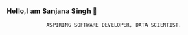 ### Hello,I am Sanjana Singh 👋

                 ASPIRING SOFTWARE DEVELOPER, DATA SCIENTIST.
<!--
**sanjanasingh31/sanjanasingh31** is a ✨ _special_ ✨ repository because its `README.md` (this file) appears on your GitHub profile.

Here are some ideas to get you started:

- 🔭 I’m currently working on ...
 🌱 I’m currently learning NLP,ML,DL,Full Stack MERN development
 👯 I’m looking to collaborate on Challenging Projects
- 🤔 I’m looking for help with ...
 💬 Ask me about Coding
 📫 How to reach me: gmail:singhsanjana3104@gmail.com
- 😄 Pronouns: ...
- ⚡ Fun fact: ...
-->
